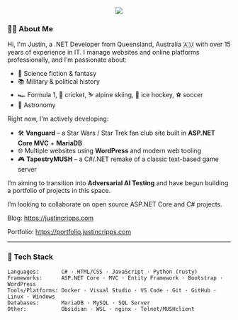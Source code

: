 <!-- Banner image (optional) -->
<p align="center">
  <img src="https://capsule-render.vercel.app/api?type=soft&color=gradient&text=Hey!%20I'm%20Justin&fontSize=40&height=150&fontColor=000&desc=Full%20Stack%20Developer%20%7C%20History%20Buff%20%7C%20Nerd&descSize=18&descAlignY=70" />
</p>

<!-- About Me -->
### 👨‍💻 About Me

Hi, I'm Justin, a .NET Developer from Queensland, Australia 🇦🇺 with over 15 years of experience in IT. I manage websites and online platforms professionally, and I’m passionate about:

- 🌌 Science fiction & fantasy
- 📚 Military & political history
- 🏎️ Formula 1, 🏏 cricket, ⛷️ alpine skiing, 🏒 ice hockey, ⚽ soccer
- 🔭 Astronomy

Right now, I'm actively developing:

- 🛠️ **Vanguard** – a Star Wars / Star Trek fan club site built in **ASP.NET Core MVC** + **MariaDB**
- 🌐 Multiple websites using **WordPress** and modern web tooling
- 🎮 **TapestryMUSH** – a C#/.NET remake of a classic text-based game server

I’m aiming to transition into **Adversarial AI Testing** and have begun building a portfolio of projects in this space.

I’m looking to collaborate on open source ASP.NET Core and C# projects.

Blog: https://justincripps.com

Portfolio: https://portfolio.justincripps.com

---

### 🧰 Tech Stack

```text
Languages:       C# · HTML/CSS · JavaScript · Python (rusty)
Frameworks:      ASP.NET Core · MVC · Entity Framework · Bootstrap · WordPress
Tools/Platforms: Docker · Visual Studio · VS Code · Git · GitHub · Linux · Windows
Databases:       MariaDB · MySQL · SQL Server
Other:           Obsidian · WSL · nginx · Telnet/MUSHclient
